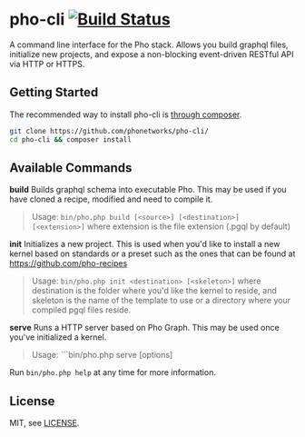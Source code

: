 # pho-cli [![Build Status](https://travis-ci.org/phonetworks/pho-cli.svg?branch=master)](https://travis-ci.org/phonetworks/pho-cli)

A command line interface for the Pho stack. Allows you build graphql files, initialize new projects, and expose a non-blocking event-driven RESTful API via HTTP or HTTPS.

## Getting Started

The recommended way to install pho-cli is [through composer](https://getcomposer.org/).

```bash
git clone https://github.com/phonetworks/pho-cli/
cd pho-cli && composer install
```
## Available Commands

**build**
Builds graphql schema into executable Pho. This may be used if you have cloned a recipe, modified and need to compile it.
> Usage: ```bin/pho.php build [<source>] [<destination>] [<extension>]``` where extension is the file extension (.pgql by default)
  
**init**
Initializes a new project. This is used when you'd like to install a new kernel based on standards or a preset such as the ones that can be found at https://github.com/pho-recipes
> Usage: ```bin/pho.php init <destination> [<skeleton>]``` where destination is the folder where you'd like the kernel to reside, and skeleton is the name of the template to use or a directory where your compiled pgql files reside.
  
**serve**
Runs a HTTP server based on Pho Graph. This may be used once you've initialized a kernel.
> Usage: ```bin/pho.php serve [options]

Run ```bin/pho.php help``` at any time for more information.

## License

MIT, see [LICENSE](https://github.com/phonetworks/pho-cli/blob/master/LICENSE).


